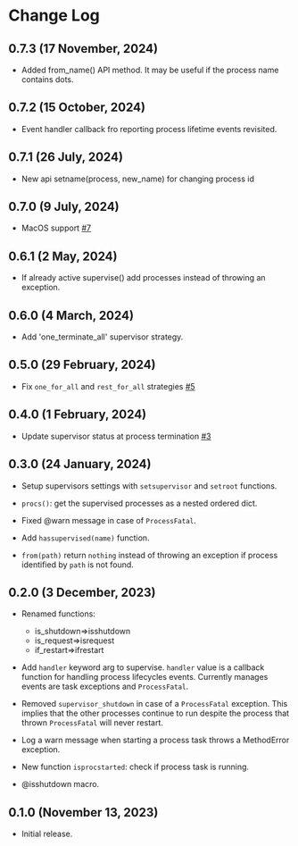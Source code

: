 # Change Log

## 0.7.3 (17 November, 2024)

- Added from_name() API method. It may be useful if the process name contains dots.

## 0.7.2 (15 October, 2024)

- Event handler callback fro reporting process lifetime events revisited.

## 0.7.1 (26 July, 2024)

- New api setname(process, new_name) for changing process id

## 0.7.0 (9 July, 2024)

- MacOS support [#7](https://github.com/cardo-org/Visor.jl/pull/7)

## 0.6.1 (2 May, 2024)

- If already active supervise() add processes instead of throwing an exception.  

## 0.6.0 (4 March, 2024)

- Add 'one_terminate_all' supervisor strategy.

## 0.5.0 (29 February, 2024)

- Fix `one_for_all` and `rest_for_all` strategies [#5](https://github.com/cardo-org/Visor.jl/issues/5)

## 0.4.0 (1 February, 2024)

- Update supervisor status at process termination [#3](https://github.com/cardo-org/Visor.jl/issues/3)

## 0.3.0 (24 January, 2024)

- Setup supervisors settings with `setsupervisor` and `setroot` functions.

- `procs()`: get the supervised processes as a nested ordered dict.

- Fixed @warn message in case of `ProcessFatal`.

- Add `hassupervised(name)` function.

- `from(path)` return `nothing` instead of throwing an exception if process identified by `path` is not found.  

## 0.2.0 (3 December, 2023)

- Renamed functions:
  - is_shutdown=>isshutdown
  - is_request=>isrequest
  - if_restart=>ifrestart

- Add `handler` keyword arg to supervise. `handler` value is a callback function for handling process lifecycles events. Currently manages events are task exceptions and `ProcessFatal`.
  
- Removed `supervisor_shutdown` in case of a `ProcessFatal` exception. This implies that the other processes continue to run despite the process that thrown `ProcessFatal` will never restart.

- Log a warn message when starting a process task throws a MethodError exception.

- New function `isprocstarted`: check if process task is running.
  
- @isshutdown macro.

## 0.1.0 (November 13, 2023)

- Initial release.

